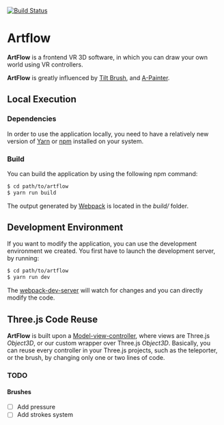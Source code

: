 [![Build Status](https://travis-ci.org/DavidPeicho/artflow.svg?branch=master)](https://travis-ci.org/DavidPeicho/artflow)

# Artflow

**ArtFlow** is a frontend VR 3D software, in which you can draw your own world using VR controllers.

**ArtFlow** is greatly influenced by [Tilt Brush](https://www.tiltbrush.com/), and [A-Painter](https://github.com/aframevr/a-painter).

## Local Execution

### Dependencies
In order to use the application locally, you need to have a relatively new version of [Yarn](https://yarnpkg.com/lang/en/) or [npm](https://www.npmjs.com/) installed on your system.

### Build
You can build the application by using the following npm command:
```sh
$ cd path/to/artflow
$ yarn run build
```
The output generated by [Webpack](https://webpack.github.io/) is located in the *build/* folder.

## Development Environment
If you want to modify the application, you can use the development environment we created.
You first have to launch the development server, by running:
```sh
$ cd path/to/artflow
$ yarn run dev
```

The [webpack-dev-server](https://webpack.github.io/docs/webpack-dev-server.html) will watch for changes and you can directly modify the code.

## Three.js Code Reuse

**ArtFlow** is built upon a [Model-view-controller](https://en.wikipedia.org/wiki/Model%E2%80%93view%E2%80%93controller), where views are Three.js *Object3D*, or our custom wrapper over Three.js *Object3D*. Basically, you can reuse every controller in your Three.js projects, such as the teleporter, or the brush, by changing only one or two lines of code.

### TODO

#### Brushes
* [ ] Add pressure
* [ ] Add strokes system
